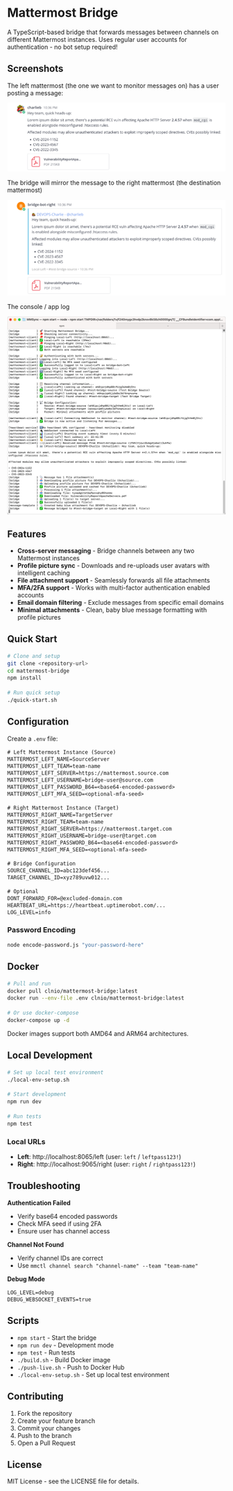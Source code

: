 # Mattermost Bridge

A TypeScript-based bridge that forwards messages between channels on different Mattermost instances. Uses regular user accounts for authentication - no bot setup required!

## Screenshots

The left mattermost (the one we want to monitor messages on) has a user posting a message:

![example](img/sourcemm.png)

The bridge will mirror the message to the right mattermost (the destination mattermost)

![example](img/example.png)

The console / app log

![console](img/console-light.png)

## Features

- **Cross-server messaging** - Bridge channels between any two Mattermost instances
- **Profile picture sync** - Downloads and re-uploads user avatars with intelligent caching
- **File attachment support** - Seamlessly forwards all file attachments
- **MFA/2FA support** - Works with multi-factor authentication enabled accounts
- **Email domain filtering** - Exclude messages from specific email domains
- **Minimal attachments** - Clean, baby blue message formatting with profile pictures

## Quick Start

```bash
# Clone and setup
git clone <repository-url>
cd mattermost-bridge
npm install

# Run quick setup
./quick-start.sh
```

## Configuration

Create a `.env` file:

```env
# Left Mattermost Instance (Source)
MATTERMOST_LEFT_NAME=SourceServer
MATTERMOST_LEFT_TEAM=team-name
MATTERMOST_LEFT_SERVER=https://mattermost.source.com
MATTERMOST_LEFT_USERNAME=bridge-user@source.com
MATTERMOST_LEFT_PASSWORD_B64=<base64-encoded-password>
MATTERMOST_LEFT_MFA_SEED=<optional-mfa-seed>

# Right Mattermost Instance (Target)
MATTERMOST_RIGHT_NAME=TargetServer
MATTERMOST_RIGHT_TEAM=team-name
MATTERMOST_RIGHT_SERVER=https://mattermost.target.com
MATTERMOST_RIGHT_USERNAME=bridge-user@target.com
MATTERMOST_RIGHT_PASSWORD_B64=<base64-encoded-password>
MATTERMOST_RIGHT_MFA_SEED=<optional-mfa-seed>

# Bridge Configuration
SOURCE_CHANNEL_ID=abc123def456...
TARGET_CHANNEL_ID=xyz789uvw012...

# Optional
DONT_FORWARD_FOR=@excluded-domain.com
HEARTBEAT_URL=https://heartbeat.uptimerobot.com/...
LOG_LEVEL=info
```

### Password Encoding

```bash
node encode-password.js "your-password-here"
```

## Docker

```bash
# Pull and run
docker pull clnio/mattermost-bridge:latest
docker run --env-file .env clnio/mattermost-bridge:latest

# Or use docker-compose
docker-compose up -d
```

Docker images support both AMD64 and ARM64 architectures.

## Local Development

```bash
# Set up local test environment
./local-env-setup.sh

# Start development
npm run dev

# Run tests
npm test
```

### Local URLs
- **Left**: http://localhost:8065/left (user: `left` / `leftpass123!`)
- **Right**: http://localhost:9065/right (user: `right` / `rightpass123!`)

## Troubleshooting

**Authentication Failed**
- Verify base64 encoded passwords
- Check MFA seed if using 2FA
- Ensure user has channel access

**Channel Not Found**
- Verify channel IDs are correct
- Use `mmctl channel search "channel-name" --team "team-name"`

**Debug Mode**
```env
LOG_LEVEL=debug
DEBUG_WEBSOCKET_EVENTS=true
```

## Scripts

- `npm start` - Start the bridge
- `npm run dev` - Development mode
- `npm test` - Run tests
- `./build.sh` - Build Docker image
- `./push-live.sh` - Push to Docker Hub
- `./local-env-setup.sh` - Set up local test environment

## Contributing

1. Fork the repository
2. Create your feature branch
3. Commit your changes
4. Push to the branch
5. Open a Pull Request

## License

MIT License - see the LICENSE file for details.